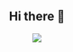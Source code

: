 
<div  align="center">
  <h2>Hi there 👋</h2>
 </div>

<div id="header" align="center">
  <img src="https://media.giphy.com/media/U6dgE1dOWpyehzSqZe/giphy.gif"/>
 </div>
